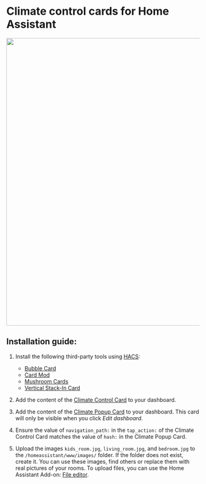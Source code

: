 # Climate control cards for Home Assistant

<img src="https://github.com/user-attachments/assets/413c74bd-b94c-4a16-a209-91578f4573b4" width="750">

## Installation guide:

1. Install the following third-party tools using [HACS](https://www.hacs.xyz/):
    - [Bubble Card](https://github.com/Cyberjunky/Home-Assistant-Lovelace-Bubble-Card)
    - [Card Mod](https://github.com/thomasloven/lovelace-card-mod)
    - [Mushroom Cards](https://github.com/piitaya/lovelace-mushroom)
    - [Vertical Stack-In Card](https://github.com/ofekashery/vertical-stack-in-card)

2. Add the content of the [Climate Control Card](card_climate_control.yaml) to your dashboard.

3. Add the content of the [Climate Popup Card](card_climate_popup.yaml) to your dashboard. This card will only be visible when you click *Edit dashboard*.

4. Ensure the value of `navigation_path:` in the `tap_action:` of the Climate Control Card matches the value of `hash:` in the Climate Popup Card.

5. Upload the images `kids_room.jpg`, `living_room.jpg`, and `bedroom.jpg` to the `/homeassistant/www/images/` folder. If the folder does not exist, create it. You can use these images, find others or replace them with real pictures of your rooms. To upload files, you can use the Home Assistant Add-on: [File editor](https://github.com/home-assistant/addons/blob/master/configurator/README.md).
